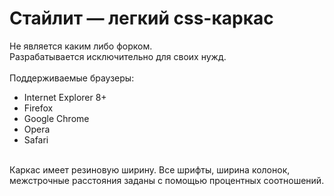 Стайлит — легкий css-каркас
=======
Не является каким либо форком. <br/>
Разрабатывается исключительно для своих нужд.<br/><br/>
Поддерживаемые браузеры:
    <ul>
        <li>Internet Explorer 8+</li>
        <li>Firefox</li>
        <li>Google Chrome</li>
        <li>Opera</li>
        <li>Safari</li>
    </ul>
<br/>
Каркас имеет резиновую ширину. Все шрифты, ширина колонок, межстрочные расстояния заданы с помощью процентных соотношений.
